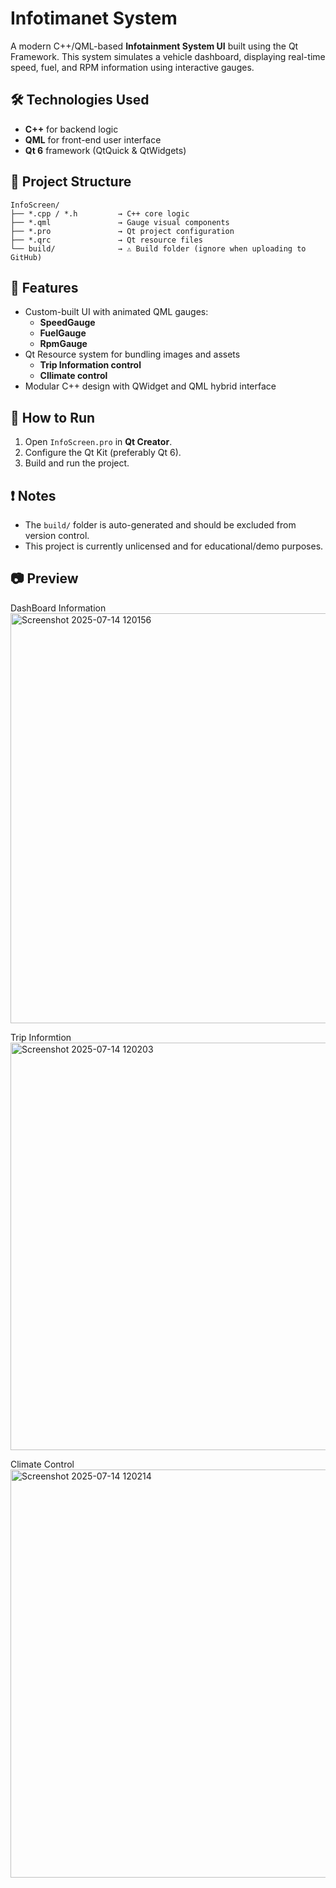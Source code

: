 # Infotimanet System

A modern C++/QML-based **Infotainment System UI** built using the Qt Framework. This system simulates a vehicle dashboard, displaying real-time speed, fuel, and RPM information using interactive gauges.

## 🛠 Technologies Used

- **C++** for backend logic
- **QML** for front-end user interface
- **Qt 6** framework (QtQuick & QtWidgets)

## 📁 Project Structure

```
InfoScreen/
├── *.cpp / *.h         → C++ core logic
├── *.qml               → Gauge visual components
├── *.pro               → Qt project configuration
├── *.qrc               → Qt resource files
└── build/              → ⚠️ Build folder (ignore when uploading to GitHub)
```

## 🚀 Features

- Custom-built UI with animated QML gauges:
  - **SpeedGauge**
  - **FuelGauge**
  - **RpmGauge**
- Qt Resource system for bundling images and assets
  - **Trip Information control**
  - **Cllimate control**
- Modular C++ design with QWidget and QML hybrid interface

## 🧪 How to Run

1. Open `InfoScreen.pro` in **Qt Creator**.
2. Configure the Qt Kit (preferably Qt 6).
3. Build and run the project.

## ❗ Notes

- The `build/` folder is auto-generated and should be excluded from version control.
- This project is currently unlicensed and for educational/demo purposes.

## 📷 Preview
DashBoard Information
<img width="960" height="656" alt="Screenshot 2025-07-14 120156" src="https://github.com/user-attachments/assets/a0c59d1a-1c32-44aa-b057-be2e19294bc2" />

Trip Informtion
<img width="959" height="652" alt="Screenshot 2025-07-14 120203" src="https://github.com/user-attachments/assets/54478a44-383e-441b-a958-b5823ce0d69c" />

Climate Control 
<img width="956" height="653" alt="Screenshot 2025-07-14 120214" src="https://github.com/user-attachments/assets/af429b69-6293-4a0e-8ff4-c058b56011bd" />

